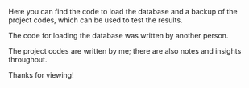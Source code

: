 Here you can find the code to load the database and a backup of the project codes, which can be used to test the results.

The code for loading the database was written by another person. 

The project codes are written by me; there are also notes and insights throughout.

Thanks for viewing!
